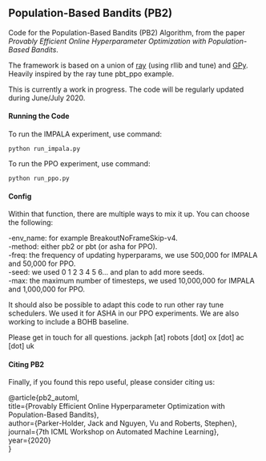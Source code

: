 ## Population-Based Bandits (PB2)


Code for the Population-Based Bandits (PB2) Algorithm, from the paper *Provably Efficient Online Hyperparameter Optimization with Population-Based Bandits*.

The framework is based on a union of [ray](https://github.com/ray-project/ray) (using rllib and tune) and [GPy](https://github.com/SheffieldML/GPy). Heavily inspired by the ray tune pbt_ppo example. 

This is currently a work in progress. The code will be regularly updated during June/July 2020.

#### Running the Code

To run the IMPALA experiment, use command:

``
 python run_impala.py 
``

To run the PPO experiment, use command:

``
 python run_ppo.py 
``

#### Config

Within that function, there are multiple ways to mix it up. You can choose the following:

-env_name: for example BreakoutNoFrameSkip-v4. \
-method: either pb2 or pbt (or asha for PPO).  \
-freq: the frequency of updating hyperparams, we use 500,000 for IMPALA and 50,000 for PPO.  \
-seed: we used 0 1 2 3 4 5 6... and plan to add more seeds.  \
-max: the maximum number of timesteps, we used 10,000,000 for IMPALA and 1,000,000 for PPO.  

It should also be possible to adapt this code to run other ray tune schedulers. We used it for ASHA in our PPO experiments. We are also working to include a BOHB baseline. 

Please get in touch for all questions.
jackph [at] robots [dot] ox [dot] ac [dot] uk

#### Citing PB2

Finally, if you found this repo useful, please consider citing us:

@article{pb2_automl,  \
    title={Provably Efficient Online Hyperparameter Optimization with Population-Based Bandits},  \
    author={Parker-Holder, Jack and Nguyen, Vu and Roberts, Stephen},  \
    journal={7th ICML Workshop on Automated Machine Learning},  \
    year={2020}   \
}

